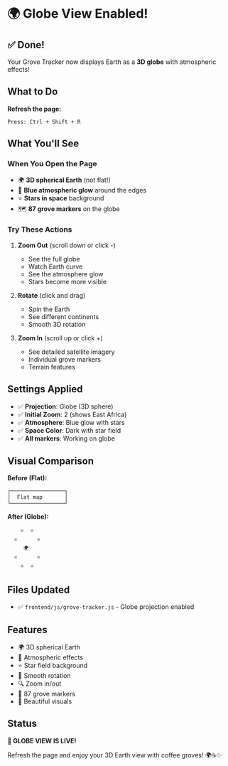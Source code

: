 # 🌍 Globe View Enabled!

## ✅ Done!

Your Grove Tracker now displays Earth as a **3D globe** with atmospheric effects!

## What to Do

**Refresh the page:**
```
Press: Ctrl + Shift + R
```

## What You'll See

### When You Open the Page
- 🌍 **3D spherical Earth** (not flat!)
- 💫 **Blue atmospheric glow** around the edges
- ⭐ **Stars in space** background
- 🗺️ **87 grove markers** on the globe

### Try These Actions

1. **Zoom Out** (scroll down or click -)
   - See the full globe
   - Watch Earth curve
   - See the atmosphere glow
   - Stars become more visible

2. **Rotate** (click and drag)
   - Spin the Earth
   - See different continents
   - Smooth 3D rotation

3. **Zoom In** (scroll up or click +)
   - See detailed satellite imagery
   - Individual grove markers
   - Terrain features

## Settings Applied

- ✅ **Projection**: Globe (3D sphere)
- ✅ **Initial Zoom**: 2 (shows East Africa)
- ✅ **Atmosphere**: Blue glow with stars
- ✅ **Space Color**: Dark with star field
- ✅ **All markers**: Working on globe

## Visual Comparison

**Before (Flat):**
```
┌─────────────────┐
│  Flat map       │
└─────────────────┘
```

**After (Globe):**
```
    ⭐  ⭐
  ⭐      ⭐
     🌍
  ⭐      ⭐
    ⭐  ⭐
```

## Files Updated

- ✅ `frontend/js/grove-tracker.js` - Globe projection enabled

## Features

- 🌍 3D spherical Earth
- 💫 Atmospheric effects
- ⭐ Star field background
- 🔄 Smooth rotation
- 🔍 Zoom in/out
- 📍 87 grove markers
- 🎨 Beautiful visuals

## Status

**🎉 GLOBE VIEW IS LIVE!**

Refresh the page and enjoy your 3D Earth view with coffee groves! 🌍☕✨
